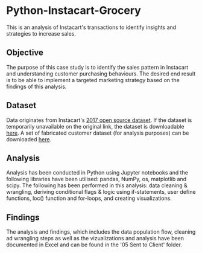 # Python-Instacart-Grocery
This is an analysis of Instacart's transactions to identify insights and strategies to increase sales.

## Objective
The purpose of this case study is to identify the sales pattern in Instacart and understanding customer purchasing behaviours. The desired end result is to be able to implement a targeted marketing strategy based on the findings of this analysis.

## Dataset
Data originates from Instacart's [2017 open source dataset](https://www.instacart.com/datasets/grocery-shopping-2017). If the dataset is temporarily unavailable on the original link, the dataset is downloadable [here](https://s3.amazonaws.com/coach-courses-us/public/courses/data-immersion/A4/A4_Data_Assets/4.3_orders_products.zip).
A set of fabricated customer dataset (for analysis purposes) can be downloaded [here](https://s3.amazonaws.com/coach-courses-us/public/courses/data-immersion/A4/A4_Data_Assets/customers.zip).

## Analysis
Analysis has been conducted in Python using Jupyter notebooks and the following libraries have been utilised: pandas, NumPy, os, matplotlib and scipy. The following has been performed in this analysis: data cleaning & wrangling, deriving conditional flags & logic using if-statements, user define functions, loc() function and for-loops, and creating visualizations.

## Findings
The analysis and findings, which includes the data population flow, cleaning ad wrangling steps as well as the vizualizations and analysis have been documented in Excel and can be found in the '05 Sent to Client' folder.
